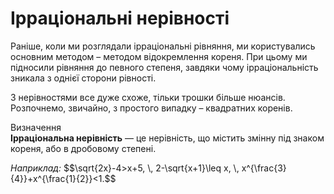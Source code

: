 # Ірраціональні нерівності

Раніше, коли ми розглядали ірраціональні рівняння, ми користувались основним методом – методом відокремлення кореня. При цьому ми підносили рівняння до певного степеня, завдяки чому ірраціональність зникала з однієї сторони рівності.

З нерівностями все дуже схоже, тільки трошки більше нюансів. Розпочнемо, звичайно, з простого випадку – квадратних коренів.

<div class="space">
<div class="eoz-wrap">
<span class="eoz">Визначення</span>
<div class="eoz-text">
<b>Ірраціональна нерівність</b> — це нерівність, що містить змінну під знаком кореня, або в дробовому степені.
</div>
</div>
</div>

<p><i>Наприклад:</i> $$\sqrt{2x}-4>x+5, \, 2-\sqrt{x+1}\leq x, \, x^{\frac{3}{4}}+x^{\frac{1}{2}}<1.$$</p>